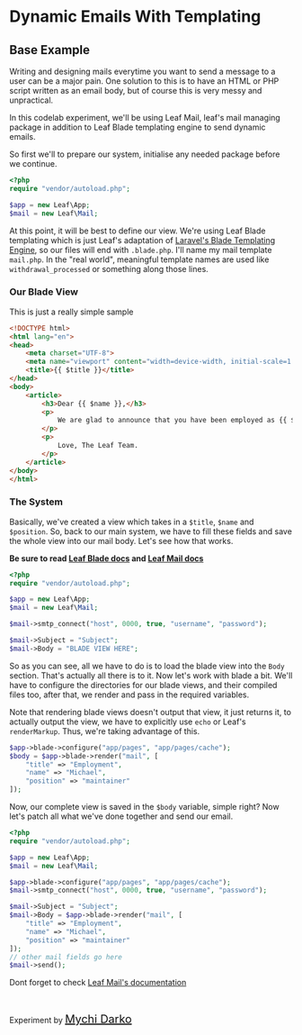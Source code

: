# Dynamic Emails With Templating

## Base Example

Writing and designing mails everytime you want to send a message to a user can be a major pain. One solution to this is to have an HTML or PHP script written as an email body, but of course this is very messy and unpractical.

In this codelab experiment, we'll be using Leaf Mail, leaf's mail managing package in addition to Leaf Blade templating engine to send dynamic emails.

So first we'll to prepare our system, initialise any needed package before we continue.

```php
<?php
require "vendor/autoload.php";

$app = new Leaf\App;
$mail = new Leaf\Mail;
```

At this point, it will be best to define our view. We're using Leaf Blade templating which is just Leaf's adaptation of [Laravel's Blade Templating Engine](https://laravel.com/docs/5.8/blade), so our files will end with `.blade.php`. I'll name my mail template `mail.php`. In the "real world", meaningful template names are used like `withdrawal_processed` or something along those lines.

### Our Blade View

This is just a really simple sample

```html
<!DOCTYPE html>
<html lang="en">
<head>
	<meta charset="UTF-8">
	<meta name="viewport" content="width=device-width, initial-scale=1.0">
	<title>{{ $title }}</title>
</head>
<body>
	<article>
		<h3>Dear {{ $name }},</h3>
		<p>
			We are glad to announce that you have been employed as {{ $position }} at Leaf PHP
		</p>
		<p>
			Love, The Leaf Team.
		</p>
	</article>
</body>
</html>
```

### The System

Basically, we've created a view which takes in a `$title`, `$name` and `$position`. So, back to our main system, we have to fill these fields and save the whole view into our mail body. Let's see how that works.

**Be sure to read [Leaf Blade docs](2.0/views/blade) and [Leaf Mail docs](2.0/core/mail)**

```php
<?php
require "vendor/autoload.php";

$app = new Leaf\App;
$mail = new Leaf\Mail;

$mail->smtp_connect("host", 0000, true, "username", "password");

$mail->Subject = "Subject";
$mail->Body = "BLADE VIEW HERE";
```

So as you can see, all we have to do is to load the blade view into the `Body` section. That's actually all there is to it. Now let's work with blade a bit. We'll have to configure the directories for our blade views, and their compiled files too, after that, we render and pass in the required variables. 

Note that rendering blade views doesn't output that view, it just returns it, to actually output the view, we have to explicitly use `echo` or Leaf's `renderMarkup`. Thus, we're taking advantage of this.

```php
$app->blade->configure("app/pages", "app/pages/cache");
$body = $app->blade->render("mail", [
	"title" => "Employment",
	"name" => "Michael",
	"position" => "maintainer"
]);
```

Now, our complete view is saved in the `$body` variable, simple right? Now let's patch all what we've done together and send our email.

```php
<?php
require "vendor/autoload.php";

$app = new Leaf\App;
$mail = new Leaf\Mail;

$app->blade->configure("app/pages", "app/pages/cache");
$mail->smtp_connect("host", 0000, true, "username", "password");

$mail->Subject = "Subject";
$mail->Body = $app->blade->render("mail", [
	"title" => "Employment",
	"name" => "Michael",
	"position" => "maintainer"
]);
// other mail fields go here
$mail->send();
```


Dont forget to check [Leaf Mail's documentation](2.0/core/mail)

<br>

Experiment by <a href="https://mychi.netlify.app" style="font-size: 20px; color: #111;" target="_blank">Mychi Darko</a>